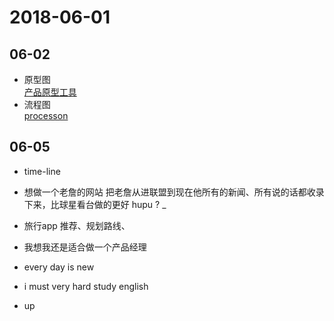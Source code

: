 # 2018-06-01

## 06-02
* 原型图    
[产品原型工具](http://next.36kr.com/posts/collections/1)
* 流程图  
[processon](https://processon.com/)


## 06-05
* time-line
  
* 想做一个老詹的网站 
  把老詹从进联盟到现在他所有的新闻、所有说的话都收录下来，比球星看台做的更好
  hupu ? _
 * 旅行app 推荐、规划路线、
 * 我想我还是适合做一个产品经理
 * every day is new 
 * i must very hard study english 
 * up 
  
